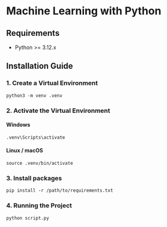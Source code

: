 ﻿# Machine Learning with Python

## Requirements

- Python >= 3.12.x

## Installation Guide

### 1. Create a Virtual Environment
`python3 -m venv .venv`

### 2. Activate the Virtual Environment
#### Windows
`.venv\Scripts\activate`

#### Linux / macOS
`source .venv/bin/activate`

### 3. Install packages
`pip install -r /path/to/requirements.txt`

### 4. Running the Project
`python script.py`
